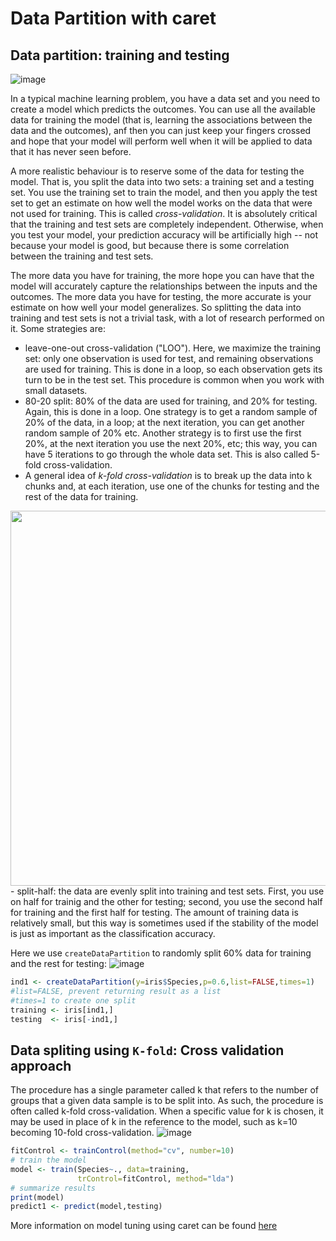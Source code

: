 # Data Partition with caret


## Data partition: training and testing

![image](https://user-images.githubusercontent.com/43855029/122599105-cd3e6b80-d03b-11eb-9aa4-2b8f39427c20.png)

In a typical machine learning problem, you have a data set and you need to create a model which predicts the 
outcomes. You can use all the available data for training the model (that is, learning the associations between 
the data and the outcomes), anf then you can just keep your fingers crossed and hope that your model will 
perform well when it will be applied to data that it has never seen before.

A more realistic behaviour is to reserve some of the data for testing the model. That is, you split the 
data into two sets: a training set and a testing set. You use the training set to train the model, and 
then you apply the test set to get an estimate on how well the model works on the data that were not used 
for training. This is called *cross-validation*. It is absolutely critical that the training and test sets 
are completely independent. Otherwise, when you test your model, your prediction accuracy will be 
artificially high -- not because your model is good, but because there is some correlation between the training and test sets. 

The more data you have for training, the more hope you can have that the model will accurately capture the 
relationships between the inputs and the outcomes. The more data you have for testing, the more accurate is 
your estimate on how well your model generalizes. So splitting the data into training and test sets is not 
a trivial task, with a lot of research performed on it. Some strategies are:
- leave-one-out cross-validation ("LOO"). Here, we maximize the training set: only one observation is used 
for test, and remaining observations are used for training. This is done in a loop, so each observation 
gets its turn to be in the test set. This procedure is common when you work with small datasets.
- 80-20 split: 80% of the data are used for training, and 20% for testing. Again, this is done in a loop. One strategy is to get a random sample of 20% of the data, in a loop; at the next iteration, you can get another random sample of 20% etc. Another strategy is to first use the first 20%, at the next iteration you use the next 20%, etc; this way, you can have 5 iterations to go through the whole data set. This is also called 5-fold cross-validation.
- A general idea of *k-fold cross-validation* is to break up the data into k chunks and, at each iteration, use one of the chunks for testing and the rest of the data for training.
<img src="../fig/5fold_cv.png" width=600>
- split-half: the data are evenly split into training and test sets. First, you use on half for trainig and the other for testing; second, you use the second half for training and the first half for testing. The amount of training data is relatively small, but this way is sometimes used if the stability of the model is just as important as the classification accuracy.

Here we use `createDataPartition` to randomly split 60% data for training and the rest for testing:
![image](https://user-images.githubusercontent.com/43855029/114209883-22b81700-992d-11eb-83a4-c4ab1538a1e5.png)

~~~r
ind1 <- createDataPartition(y=iris$Species,p=0.6,list=FALSE,times=1)
#list=FALSE, prevent returning result as a list
#times=1 to create one split
training <- iris[ind1,]
testing  <- iris[-ind1,] 
~~~

## Data spliting using `K-fold`: Cross validation approach
The procedure has a single parameter called k that refers to the number of groups that a given data sample is to be split into. As such, the procedure is often called k-fold cross-validation. When a specific value for k is chosen, it may be used in place of k in the reference to the model, such as k=10 becoming 10-fold cross-validation.
![image](https://user-images.githubusercontent.com/43855029/114211785-103edd00-992f-11eb-89d0-bbd7bd0c0178.png)

~~~r
fitControl <- trainControl(method="cv", number=10)
# train the model
model <- train(Species~., data=training, 
               trControl=fitControl, method="lda")
# summarize results
print(model)
predict1 <- predict(model,testing)
~~~

More information on model tuning using caret can be found [here](https://topepo.github.io/caret/model-training-and-tuning.html)

